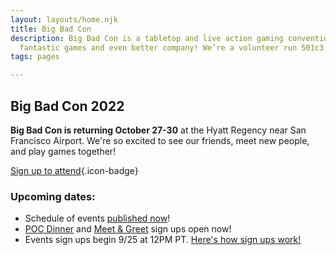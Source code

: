 ```yaml
---
layout: layouts/home.njk
title: Big Bad Con
description: Big Bad Con is a tabletop and live action gaming convention featuring
  fantastic games and even better company! We’re a volunteer run 501c3 non-profit!
tags: pages

---
```

## Big Bad Con 2022

**Big Bad Con is returning October 27-30** at the Hyatt Regency near San Francisco Airport. We're so excited to see our friends, meet new people, and play games together!

[Sign up to attend](/buy-a-badge){.icon-badge}

### Upcoming dates:

* Schedule of events [published now](https://www.bigbadcon.com/events/)!
* [POC Dinner](https://www.bigbadcon.com/events/poc-dinner) and [Meet & Greet](https://www.bigbadcon.com/events/poc-meet-greet) sign ups open now!
* Events sign ups begin 9/25 at 12PM PT. [Here's how sign ups work!](/how-do-game-signups-work)